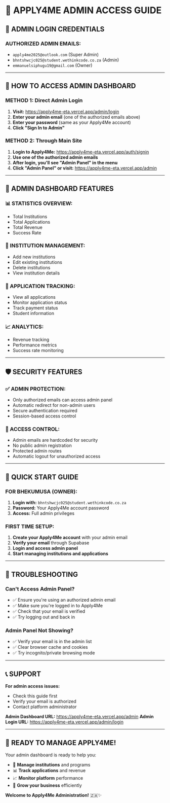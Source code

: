 # 🔐 APPLY4ME ADMIN ACCESS GUIDE

## 🎯 ADMIN LOGIN CREDENTIALS

### **AUTHORIZED ADMIN EMAILS:**
- `apply4me2025@outlook.com` (Super Admin)
- `bhntshwcjc025@student.wethinkcode.co.za` (Admin)
- `emmanuelsiphugu19@gmail.com` (Owner)

---

## 🚀 HOW TO ACCESS ADMIN DASHBOARD

### **METHOD 1: Direct Admin Login**
1. **Visit:** https://apply4me-eta.vercel.app/admin/login
2. **Enter your admin email** (one of the authorized emails above)
3. **Enter your password** (same as your Apply4Me account)
4. **Click "Sign In to Admin"**

### **METHOD 2: Through Main Site**
1. **Login to Apply4Me:** https://apply4me-eta.vercel.app/auth/signin
2. **Use one of the authorized admin emails**
3. **After login, you'll see "Admin Panel" in the menu**
4. **Click "Admin Panel" or visit:** https://apply4me-eta.vercel.app/admin

---

## 🔧 ADMIN DASHBOARD FEATURES

### **📊 STATISTICS OVERVIEW:**
- Total Institutions
- Total Applications  
- Total Revenue
- Success Rate

### **🏫 INSTITUTION MANAGEMENT:**
- Add new institutions
- Edit existing institutions
- Delete institutions
- View institution details

### **📝 APPLICATION TRACKING:**
- View all applications
- Monitor application status
- Track payment status
- Student information

### **📈 ANALYTICS:**
- Revenue tracking
- Performance metrics
- Success rate monitoring

---

## 🛡️ SECURITY FEATURES

### **✅ ADMIN PROTECTION:**
- Only authorized emails can access admin panel
- Automatic redirect for non-admin users
- Secure authentication required
- Session-based access control

### **🔐 ACCESS CONTROL:**
- Admin emails are hardcoded for security
- No public admin registration
- Protected admin routes
- Automatic logout for unauthorized access

---

## 🎯 QUICK START GUIDE

### **FOR BHEKUMUSA (OWNER):**
1. **Login with:** `bhntshwcjc025@student.wethinkcode.co.za`
2. **Password:** Your Apply4Me account password
3. **Access:** Full admin privileges

### **FIRST TIME SETUP:**
1. **Create your Apply4Me account** with your admin email
2. **Verify your email** through Supabase
3. **Login and access admin panel**
4. **Start managing institutions and applications**

---

## 🚨 TROUBLESHOOTING

### **Can't Access Admin Panel?**
- ✅ Ensure you're using an authorized admin email
- ✅ Make sure you're logged in to Apply4Me
- ✅ Check that your email is verified
- ✅ Try logging out and back in

### **Admin Panel Not Showing?**
- ✅ Verify your email is in the admin list
- ✅ Clear browser cache and cookies
- ✅ Try incognito/private browsing mode

---

## 📞 SUPPORT

**For admin access issues:**
- Check this guide first
- Verify your email is authorized
- Contact platform administrator

**Admin Dashboard URL:** https://apply4me-eta.vercel.app/admin
**Admin Login URL:** https://apply4me-eta.vercel.app/admin/login

---

## 🎉 READY TO MANAGE APPLY4ME!

Your admin dashboard is ready to help you:
- 🏫 **Manage institutions** and programs
- 📊 **Track applications** and revenue  
- 📈 **Monitor platform** performance
- 🎯 **Grow your business** efficiently

**Welcome to Apply4Me Administration!** 🇿🇦✨
